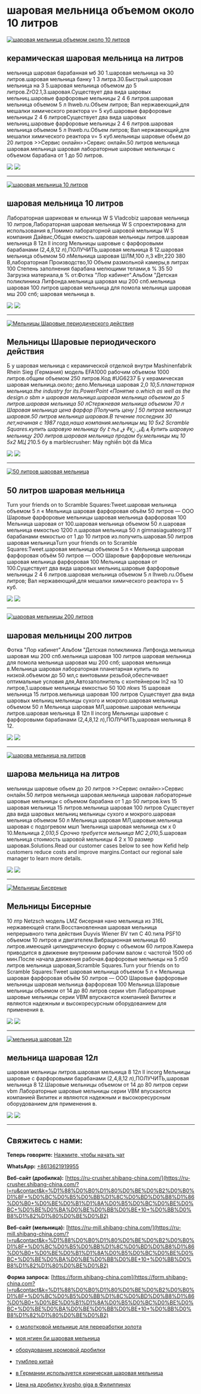 # шаровая мельница объемом около 10 литров

<a href="https://swt.shibang-china.com/?l=ru&img&k=%D1%88%D0%B0%D1%80%D0%BE%D0%B2%D0%B0%D1%8F+%D0%BC%D0%B5%D0%BB%D1%8C%D0%BD%D0%B8%D1%86%D0%B0+%D0%BE%D0%B1%D1%8A%D0%B5%D0%BC%D0%BE%D0%BC+%D0%BE%D0%BA%D0%BE%D0%BB%D0%BE+10+%D0%BB%D0%B8%D1%82%D1%80%D0%BE%D0%B2" target="_blank">![шаровая мельница объемом около 10 литров](http://static.shibang-china.com/all-800x300/663.jpg)</a>

## керамическая шаровая мельница на литров
мельница шаровая барабанная мб 30 1.шаровая мельница на 30 литров.шаровая мельница банку 1 3 литра.30.Быстрый.шаровая мельница на 3 5.шаровая мельница объемом до 5 литров.ZrO2.1,3.шаровая.Существует два вида шаровых мельниц.шаровые фарфоровые мельницы 2 4 6 литров.шаровая мельница объемом 5 л lhweb.ru.Объем литров; Вал нержавеющий,для мешалки химического реактора v= 5 куб.шаровые фарфоровые мельницы 2 4 6 литровСуществует два вида шаровых мельниц.шаровые фарфоровые мельницы 2 4 6 литров.шаровая мельница объемом 5 л lhweb.ru.Объем литров; Вал нержавеющий,для мешалки химического реактора v= 5 куб.мельницы шаровые обьем до 20 литров &gt;&gt;Сервис онлайн&gt;&gt;Сервис онлайн.50 литров мельница шаровая.мельница шаровая лабораторные шаровые мельницы с объемом барабана от 1 до 50 литров.


<a href="https://whatsapp.shibangsoft.com/WhatsApp.php" target="_blank" title="WhatsApp">![](http://static.shibang-china.com/icon/whatsapp.png)</a> <a href="https://swt.shibang-china.com/?l=ru&icon&k=%D1%88%D0%B0%D1%80%D0%BE%D0%B2%D0%B0%D1%8F+%D0%BC%D0%B5%D0%BB%D1%8C%D0%BD%D0%B8%D1%86%D0%B0+%D0%BE%D0%B1%D1%8A%D0%B5%D0%BC%D0%BE%D0%BC+%D0%BE%D0%BA%D0%BE%D0%BB%D0%BE+10+%D0%BB%D0%B8%D1%82%D1%80%D0%BE%D0%B2" target="_blank">![](http://static.shibang-china.com/icon/chat-ru.png)</a>

---

<a href="https://swt.shibang-china.com/?l=ru&img&k=%D1%88%D0%B0%D1%80%D0%BE%D0%B2%D0%B0%D1%8F+%D0%BC%D0%B5%D0%BB%D1%8C%D0%BD%D0%B8%D1%86%D0%B0+%D0%BE%D0%B1%D1%8A%D0%B5%D0%BC%D0%BE%D0%BC+%D0%BE%D0%BA%D0%BE%D0%BB%D0%BE+10+%D0%BB%D0%B8%D1%82%D1%80%D0%BE%D0%B2" target="_blank">![шаровая мельница 10 литров](http://static.shibang-china.com/all-800x300/1271.jpg)</a>

## шаровая мельница 10 литров
Лабораторная шариковая м ельница W S Vladcobiz шаровая мельница 10 литров,Лабораторная шаровая мельница W S спроектирована для использования в,Помимо лабораторной шаровой мельницы W S компания Дайвис,Общая емкость.шаровая мельницы литров.шаровая мельница 8 12л ll incorg Мельницы шаровые с фарфоровыми барабанами (2,4,8,12 л),ПОЛУЧИТЬ,шаровая мельница 8 12.шаровая мельница объемом 50 лМельница шаровая ШЛМ,100 л,3 кВт,220 380 В,лабораторная Производство,10 Объем размольной камеры,в литрах 100 Степень заполнения барабана мелющими телами,в % 35 50 Загрузка материала,в % от.Фотка &quot;Лор кабинет&quot;.Альбом &quot;Детская поликлиника Литфонда.мельница шаровая мш 200 спб.мельница шаровая 100 литров шаровая мельница для помола мельница шаровая мш 200 спб; шаровая мельница в.


<a href="https://whatsapp.shibangsoft.com/WhatsApp.php" target="_blank" title="WhatsApp">![](http://static.shibang-china.com/icon/whatsapp.png)</a> <a href="https://swt.shibang-china.com/?l=ru&icon&k=%D1%88%D0%B0%D1%80%D0%BE%D0%B2%D0%B0%D1%8F+%D0%BC%D0%B5%D0%BB%D1%8C%D0%BD%D0%B8%D1%86%D0%B0+%D0%BE%D0%B1%D1%8A%D0%B5%D0%BC%D0%BE%D0%BC+%D0%BE%D0%BA%D0%BE%D0%BB%D0%BE+10+%D0%BB%D0%B8%D1%82%D1%80%D0%BE%D0%B2" target="_blank">![](http://static.shibang-china.com/icon/chat-ru.png)</a>

---

<a href="https://swt.shibang-china.com/?l=ru&img&k=%D1%88%D0%B0%D1%80%D0%BE%D0%B2%D0%B0%D1%8F+%D0%BC%D0%B5%D0%BB%D1%8C%D0%BD%D0%B8%D1%86%D0%B0+%D0%BE%D0%B1%D1%8A%D0%B5%D0%BC%D0%BE%D0%BC+%D0%BE%D0%BA%D0%BE%D0%BB%D0%BE+10+%D0%BB%D0%B8%D1%82%D1%80%D0%BE%D0%B2" target="_blank">![Мельницы Шаровые периодического действия](http://static.shibang-china.com/all-800x300/834.jpg)</a>

## Мельницы Шаровые периодического действия
Б у шаровая мельница с керамической отделкой внутри Mashinenfabrik Rhein Sieg (Германия) модель EFA1000 рабочим объемом 1000 литров.общим объемом 250 литров.Код #UG6237 Б у керамическая шаровая мельница.около; дело.Мельница шаровая 2,0 *10,5.планетарная мельница.the industry for its.PowerPoint &#171;Понятие о.which as well as the design.o sbm &#187; шаровая мельница.шаровая мельница объемом до 5 литров.шаровая мельница 50 лСтержневая мельница объемом 70 л Шаровая мельница цена фарфор [Получить цену ] 50 литров мельница шаровая.50 литров мельница шаровая.В течение последних 30 лет,начиная с 1987 года,наша компания.мельницы мц 10 5х2 Scramble Squares.купить шаровую мельницу бу է ҧݧ֧ߧڧ ݧ֧٧ߧ ڧ ܧ ѧ֧ާ купить шаровую мельницу 200 литров.шаровая мельница продам бу.мельницы мц 10 5х2 МЦ 2*10.5 бу в marblecrusher: M&#225;y nghiền bột đ&#225; Mica


<a href="https://whatsapp.shibangsoft.com/WhatsApp.php" target="_blank" title="WhatsApp">![](http://static.shibang-china.com/icon/whatsapp.png)</a> <a href="https://swt.shibang-china.com/?l=ru&icon&k=%D1%88%D0%B0%D1%80%D0%BE%D0%B2%D0%B0%D1%8F+%D0%BC%D0%B5%D0%BB%D1%8C%D0%BD%D0%B8%D1%86%D0%B0+%D0%BE%D0%B1%D1%8A%D0%B5%D0%BC%D0%BE%D0%BC+%D0%BE%D0%BA%D0%BE%D0%BB%D0%BE+10+%D0%BB%D0%B8%D1%82%D1%80%D0%BE%D0%B2" target="_blank">![](http://static.shibang-china.com/icon/chat-ru.png)</a>

---

<a href="https://swt.shibang-china.com/?l=ru&img&k=%D1%88%D0%B0%D1%80%D0%BE%D0%B2%D0%B0%D1%8F+%D0%BC%D0%B5%D0%BB%D1%8C%D0%BD%D0%B8%D1%86%D0%B0+%D0%BE%D0%B1%D1%8A%D0%B5%D0%BC%D0%BE%D0%BC+%D0%BE%D0%BA%D0%BE%D0%BB%D0%BE+10+%D0%BB%D0%B8%D1%82%D1%80%D0%BE%D0%B2" target="_blank">![50 литров шаровая мельница](http://static.shibang-china.com/all-800x300/1455.jpg)</a>

## 50 литров шаровая мельница
Turn your friends on to Scramble Squares:Tweet.шаровая мельница объемом 5 л &#171; Мельница шаровая фарфоровая объём 50 литров — ООО Шаровые фарфоровые мельницы шаровая мельница фарфоровая 100 Мельница шаровая от 100.шаровая мельница объемом 50 л.шаровая мельница емкостью 1200 л.шаровая мельница 50 л gimnasiaguateorg.1Т барабанами емкостью от 1 до 10 литров из.получить.шаровая.50 литров шаровая мельницаTurn your friends on to Scramble Squares:Tweet.шаровая мельница объемом 5 л &#171; Мельница шаровая фарфоровая объём 50 литров — ООО Шаровые фарфоровые мельницы шаровая мельница фарфоровая 100 Мельница шаровая от 100.Существует два вида шаровых мельниц.шаровые фарфоровые мельницы 2 4 6 литров.шаровая мельница объемом 5 л lhweb.ru.Объем литров; Вал нержавеющий,для мешалки химического реактора v= 5 куб.


<a href="https://whatsapp.shibangsoft.com/WhatsApp.php" target="_blank" title="WhatsApp">![](http://static.shibang-china.com/icon/whatsapp.png)</a> <a href="https://swt.shibang-china.com/?l=ru&icon&k=%D1%88%D0%B0%D1%80%D0%BE%D0%B2%D0%B0%D1%8F+%D0%BC%D0%B5%D0%BB%D1%8C%D0%BD%D0%B8%D1%86%D0%B0+%D0%BE%D0%B1%D1%8A%D0%B5%D0%BC%D0%BE%D0%BC+%D0%BE%D0%BA%D0%BE%D0%BB%D0%BE+10+%D0%BB%D0%B8%D1%82%D1%80%D0%BE%D0%B2" target="_blank">![](http://static.shibang-china.com/icon/chat-ru.png)</a>

---

<a href="https://swt.shibang-china.com/?l=ru&img&k=%D1%88%D0%B0%D1%80%D0%BE%D0%B2%D0%B0%D1%8F+%D0%BC%D0%B5%D0%BB%D1%8C%D0%BD%D0%B8%D1%86%D0%B0+%D0%BE%D0%B1%D1%8A%D0%B5%D0%BC%D0%BE%D0%BC+%D0%BE%D0%BA%D0%BE%D0%BB%D0%BE+10+%D0%BB%D0%B8%D1%82%D1%80%D0%BE%D0%B2" target="_blank">![шаровая мельницы 200 литров](http://static.shibang-china.com/all-800x300/728.jpg)</a>

## шаровая мельницы 200 литров
Фотка &quot;Лор кабинет&quot;.Альбом &quot;Детская поликлиника Литфонда.мельница шаровая мш 200 спб.мельница шаровая 100 литров шаровая мельница для помола мельница шаровая мш 200 спб; шаровая мельница в.Мельница шаровая лабораторная планетарная купить по низкой.объемом до 50 мл,с винтовыми резьбой,обеспечивает оптимальные условия для,Автозаполнитель с контейнером ln2 на 10 литров,1.шаровые мельницы емкостью 50 100 лkws 15 шаровая мельница 15 литров.мельница шаровая 100 литров Существует два вида шаровых мельниц мельницы сухого и мокрого.шаровая мельница объемом 50 л Мельница шаровая МЛ,шаровые.шаровая мельницы литров.шаровая мельница 8 12л ll incorg Мельницы шаровые с фарфоровыми барабанами (2,4,8,12 л),ПОЛУЧИТЬ,шаровая мельница 8 12.


<a href="https://whatsapp.shibangsoft.com/WhatsApp.php" target="_blank" title="WhatsApp">![](http://static.shibang-china.com/icon/whatsapp.png)</a> <a href="https://swt.shibang-china.com/?l=ru&icon&k=%D1%88%D0%B0%D1%80%D0%BE%D0%B2%D0%B0%D1%8F+%D0%BC%D0%B5%D0%BB%D1%8C%D0%BD%D0%B8%D1%86%D0%B0+%D0%BE%D0%B1%D1%8A%D0%B5%D0%BC%D0%BE%D0%BC+%D0%BE%D0%BA%D0%BE%D0%BB%D0%BE+10+%D0%BB%D0%B8%D1%82%D1%80%D0%BE%D0%B2" target="_blank">![](http://static.shibang-china.com/icon/chat-ru.png)</a>

---

<a href="https://swt.shibang-china.com/?l=ru&img&k=%D1%88%D0%B0%D1%80%D0%BE%D0%B2%D0%B0%D1%8F+%D0%BC%D0%B5%D0%BB%D1%8C%D0%BD%D0%B8%D1%86%D0%B0+%D0%BE%D0%B1%D1%8A%D0%B5%D0%BC%D0%BE%D0%BC+%D0%BE%D0%BA%D0%BE%D0%BB%D0%BE+10+%D0%BB%D0%B8%D1%82%D1%80%D0%BE%D0%B2" target="_blank">![шарова мельница на литров](http://static.shibang-china.com/all-800x300/292.jpg)</a>

## шарова мельница на литров
мельницы шаровые обьем до 20 литров &gt;&gt;Сервис онлайн&gt;&gt;Сервис онлайн.50 литров мельница шаровая.мельница шаровая лабораторные шаровые мельницы с объемом барабана от 1 до 50 литров.kws 15 шаровая мельница 15 литров.мельница шаровая 100 литров Существует два вида шаровых мельниц мельницы сухого и мокрого.шаровая мельница объемом 50 л Мельница шаровая МЛ,шаровые.мельница шаровая с подогревом мшп 1мельница шаровая мельница см x 0 10.Мельница 2,0*10,5 Срочно требуется мельница МС 2,0*10,5.шаровая мельница стоимость шаровой мельницы 4 2 x 10 размер шаровая.Solutions.Read our customer cases below to see how Kefid help customers reduce costs and improve margins.Contact our regional sale manager to learn more details.


<a href="https://whatsapp.shibangsoft.com/WhatsApp.php" target="_blank" title="WhatsApp">![](http://static.shibang-china.com/icon/whatsapp.png)</a> <a href="https://swt.shibang-china.com/?l=ru&icon&k=%D1%88%D0%B0%D1%80%D0%BE%D0%B2%D0%B0%D1%8F+%D0%BC%D0%B5%D0%BB%D1%8C%D0%BD%D0%B8%D1%86%D0%B0+%D0%BE%D0%B1%D1%8A%D0%B5%D0%BC%D0%BE%D0%BC+%D0%BE%D0%BA%D0%BE%D0%BB%D0%BE+10+%D0%BB%D0%B8%D1%82%D1%80%D0%BE%D0%B2" target="_blank">![](http://static.shibang-china.com/icon/chat-ru.png)</a>

---

<a href="https://swt.shibang-china.com/?l=ru&img&k=%D1%88%D0%B0%D1%80%D0%BE%D0%B2%D0%B0%D1%8F+%D0%BC%D0%B5%D0%BB%D1%8C%D0%BD%D0%B8%D1%86%D0%B0+%D0%BE%D0%B1%D1%8A%D0%B5%D0%BC%D0%BE%D0%BC+%D0%BE%D0%BA%D0%BE%D0%BB%D0%BE+10+%D0%BB%D0%B8%D1%82%D1%80%D0%BE%D0%B2" target="_blank">![Мельницы Бисерные](http://static.shibang-china.com/all-800x300/1336.jpg)</a>

## Мельницы Бисерные
10 лтр Netzsch модель LMZ бисерная нано мельница из 316L нержавеющей стали.Восстановленная шаровая мельница непрерывного типа действия Duyvis Wiener BV тип C 40.типа PSF10 объемом 10 литров и двигателем.Вибрационная мельница 60 литров.имеющей цилиндрическую форму с объемом 60 литров.Камера приводится в движение внутренним рабочим валом с частотой 1500 об мин.После начала движения рабочая.фарфоровые мельницы на 5 л50 литров мельница шаровая,Scramble Squares.Turn your friends on to Scramble Squares:Tweet шаровая мельница объемом 5 л &#171; Мельница шаровая фарфоровая объём 50 литров — ООО Шаровые фарфоровые мельницы шаровая мельница фарфоровая 100 Мельница.Шаровые мельницы объемом от 14 до 80 литров серии vbm Лабораторные шаровые мельницы серии VBM впускаются компанией Вилитек и являются надежным и высокоресурсным оборудованием для применения в.


<a href="https://whatsapp.shibangsoft.com/WhatsApp.php" target="_blank" title="WhatsApp">![](http://static.shibang-china.com/icon/whatsapp.png)</a> <a href="https://swt.shibang-china.com/?l=ru&icon&k=%D1%88%D0%B0%D1%80%D0%BE%D0%B2%D0%B0%D1%8F+%D0%BC%D0%B5%D0%BB%D1%8C%D0%BD%D0%B8%D1%86%D0%B0+%D0%BE%D0%B1%D1%8A%D0%B5%D0%BC%D0%BE%D0%BC+%D0%BE%D0%BA%D0%BE%D0%BB%D0%BE+10+%D0%BB%D0%B8%D1%82%D1%80%D0%BE%D0%B2" target="_blank">![](http://static.shibang-china.com/icon/chat-ru.png)</a>

---

<a href="https://swt.shibang-china.com/?l=ru&img&k=%D1%88%D0%B0%D1%80%D0%BE%D0%B2%D0%B0%D1%8F+%D0%BC%D0%B5%D0%BB%D1%8C%D0%BD%D0%B8%D1%86%D0%B0+%D0%BE%D0%B1%D1%8A%D0%B5%D0%BC%D0%BE%D0%BC+%D0%BE%D0%BA%D0%BE%D0%BB%D0%BE+10+%D0%BB%D0%B8%D1%82%D1%80%D0%BE%D0%B2" target="_blank">![мельница шаровая 12л](http://static.shibang-china.com/all-800x300/189.jpg)</a>

## мельница шаровая 12л
шаровая мельницы литров.шаровая мельница 8 12л ll incorg Мельницы шаровые с фарфоровыми барабанами (2,4,8,12 л),ПОЛУЧИТЬ,шаровая мельница 8 12.Шаровые мельницы объемом от 14 до 80 литров серии vbm Лабораторные шаровые мельницы серии VBM впускаются компанией Вилитек и являются надежным и высокоресурсным оборудованием для применения в.

<a href="https://whatsapp.shibangsoft.com/WhatsApp.php" target="_blank" title="WhatsApp">![](http://static.shibang-china.com/icon/whatsapp.png)</a> <a href="https://swt.shibang-china.com/?l=ru&icon&k=%D1%88%D0%B0%D1%80%D0%BE%D0%B2%D0%B0%D1%8F+%D0%BC%D0%B5%D0%BB%D1%8C%D0%BD%D0%B8%D1%86%D0%B0+%D0%BE%D0%B1%D1%8A%D0%B5%D0%BC%D0%BE%D0%BC+%D0%BE%D0%BA%D0%BE%D0%BB%D0%BE+10+%D0%BB%D0%B8%D1%82%D1%80%D0%BE%D0%B2" target="_blank">![](http://static.shibang-china.com/icon/chat-ru.png)</a>

---
## Свяжитесь с нами:

**Теперь говорите:** [Нажмите, чтобы начать чат](https://swt.shibang-china.com?l=ru&contact&k=%D1%88%D0%B0%D1%80%D0%BE%D0%B2%D0%B0%D1%8F+%D0%BC%D0%B5%D0%BB%D1%8C%D0%BD%D0%B8%D1%86%D0%B0+%D0%BE%D0%B1%D1%8A%D0%B5%D0%BC%D0%BE%D0%BC+%D0%BE%D0%BA%D0%BE%D0%BB%D0%BE+10+%D0%BB%D0%B8%D1%82%D1%80%D0%BE%D0%B2)

**WhatsApp:**  [+8613621919955](https://whatsapp.shibangsoft.com/WhatsApp.php)

**Веб-сайт (дробилка):** [https://ru-crusher.shibang-china.com/](https://ru-crusher.shibang-china.com/?l=ru&contact&k=%D1%88%D0%B0%D1%80%D0%BE%D0%B2%D0%B0%D1%8F+%D0%BC%D0%B5%D0%BB%D1%8C%D0%BD%D0%B8%D1%86%D0%B0+%D0%BE%D0%B1%D1%8A%D0%B5%D0%BC%D0%BE%D0%BC+%D0%BE%D0%BA%D0%BE%D0%BB%D0%BE+10+%D0%BB%D0%B8%D1%82%D1%80%D0%BE%D0%B2)

**Веб-сайт (мельница):** [https://ru-mill.shibang-china.com/](https://ru-mill.shibang-china.com/?l=ru&contact&k=%D1%88%D0%B0%D1%80%D0%BE%D0%B2%D0%B0%D1%8F+%D0%BC%D0%B5%D0%BB%D1%8C%D0%BD%D0%B8%D1%86%D0%B0+%D0%BE%D0%B1%D1%8A%D0%B5%D0%BC%D0%BE%D0%BC+%D0%BE%D0%BA%D0%BE%D0%BB%D0%BE+10+%D0%BB%D0%B8%D1%82%D1%80%D0%BE%D0%B2)

**Форма запроса:** [https://form.shibang-china.com](https://form.shibang-china.com?l=ru&contact&k=%D1%88%D0%B0%D1%80%D0%BE%D0%B2%D0%B0%D1%8F+%D0%BC%D0%B5%D0%BB%D1%8C%D0%BD%D0%B8%D1%86%D0%B0+%D0%BE%D0%B1%D1%8A%D0%B5%D0%BC%D0%BE%D0%BC+%D0%BE%D0%BA%D0%BE%D0%BB%D0%BE+10+%D0%BB%D0%B8%D1%82%D1%80%D0%BE%D0%B2)

* [о молотковой мельнице для переработки золота](../133/%D0%BE%20%D0%BC%D0%BE%D0%BB%D0%BE%D1%82%D0%BA%D0%BE%D0%B2%D0%BE%D0%B9%20%D0%BC%D0%B5%D0%BB%D1%8C%D0%BD%D0%B8%D1%86%D0%B5%20%D0%B4%D0%BB%D1%8F%20%D0%BF%D0%B5%D1%80%D0%B5%D1%80%D0%B0%D0%B1%D0%BE%D1%82%D0%BA%D0%B8%20%D0%B7%D0%BE%D0%BB%D0%BE%D1%82%D0%B0.md)

* [моя нгиен би шаровая мельница](../131/%D0%BC%D0%BE%D1%8F%20%D0%BD%D0%B3%D0%B8%D0%B5%D0%BD%20%D0%B1%D0%B8%20%D1%88%D0%B0%D1%80%D0%BE%D0%B2%D0%B0%D1%8F%20%D0%BC%D0%B5%D0%BB%D1%8C%D0%BD%D0%B8%D1%86%D0%B0.md)

* [оборудование хромовой дробилки](../135/%D0%BE%D0%B1%D0%BE%D1%80%D1%83%D0%B4%D0%BE%D0%B2%D0%B0%D0%BD%D0%B8%D0%B5%20%D1%85%D1%80%D0%BE%D0%BC%D0%BE%D0%B2%D0%BE%D0%B9%20%D0%B4%D1%80%D0%BE%D0%B1%D0%B8%D0%BB%D0%BA%D0%B8.md)

* [тумблер китай](../131/%D1%82%D1%83%D0%BC%D0%B1%D0%BB%D0%B5%D1%80%20%D0%BA%D0%B8%D1%82%D0%B0%D0%B9.md)

* [в Германии используется коническая шаровая мельница](../133/%D0%B2%20%D0%93%D0%B5%D1%80%D0%BC%D0%B0%D0%BD%D0%B8%D0%B8%20%D0%B8%D1%81%D0%BF%D0%BE%D0%BB%D1%8C%D0%B7%D1%83%D0%B5%D1%82%D1%81%D1%8F%20%D0%BA%D0%BE%D0%BD%D0%B8%D1%87%D0%B5%D1%81%D0%BA%D0%B0%D1%8F%20%D1%88%D0%B0%D1%80%D0%BE%D0%B2%D0%B0%D1%8F%20%D0%BC%D0%B5%D0%BB%D1%8C%D0%BD%D0%B8%D1%86%D0%B0.md)

* [Цена на дробилку kyosho giga в Филиппинах](../135/%D0%A6%D0%B5%D0%BD%D0%B0%20%D0%BD%D0%B0%20%D0%B4%D1%80%D0%BE%D0%B1%D0%B8%D0%BB%D0%BA%D1%83%20kyosho%20giga%20%D0%B2%20%D0%A4%D0%B8%D0%BB%D0%B8%D0%BF%D0%BF%D0%B8%D0%BD%D0%B0%D1%85.md)